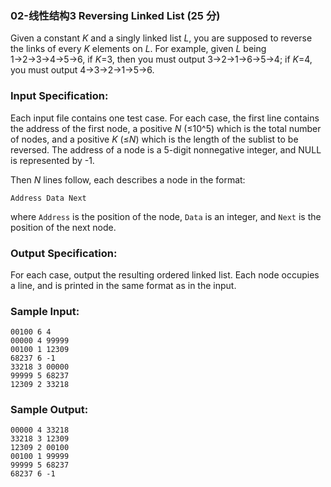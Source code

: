 ### 02-线性结构3 Reversing Linked List (25 分)

Given a constant *K* and a singly linked list *L*, you are supposed to reverse the links of every *K* elements on *L*. For example, given *L* being 1→2→3→4→5→6, if *K*=3, then you must output 3→2→1→6→5→4; if *K*=4, you must output 4→3→2→1→5→6.

### Input Specification:

Each input file contains one test case. For each case, the first line contains the address of the first node, a positive *N* (≤10^5) which is the total number of nodes, and a positive *K* (≤*N*) which is the length of the sublist to be reversed. The address of a node is a 5-digit nonnegative integer, and NULL is represented by -1.

Then *N* lines follow, each describes a node in the format:

```
Address Data Next
```

where `Address` is the position of the node, `Data` is an integer, and `Next` is the position of the next node.

### Output Specification:

For each case, output the resulting ordered linked list. Each node occupies a line, and is printed in the same format as in the input.

### Sample Input:

```in
00100 6 4
00000 4 99999
00100 1 12309
68237 6 -1
33218 3 00000
99999 5 68237
12309 2 33218
```

### Sample Output:

```out
00000 4 33218
33218 3 12309
12309 2 00100
00100 1 99999
99999 5 68237
68237 6 -1
```